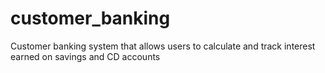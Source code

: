 # customer_banking
Customer banking system that allows users to calculate and track interest earned on savings and CD accounts

